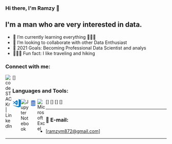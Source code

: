 ### Hi there, I'm Ramzy 👋



## I'm a man who are very interested in data.

- 🌱 I’m currently learning everything 🤹🏼‍♀️
- 👯 I’m looking to collaborate with other Data Enthusiast
- 🥅 2021 Goals: Becoming Professional Data Scientist and analys
- 🏄🏼‍♀️ Fun fact: I like traveling and hiking


### Connect with me:

[<img align="left" alt="codeSTACKr | LinkedIn" width="22px" src="https://cdn.jsdelivr.net/npm/simple-icons@v3/icons/linkedin.svg"/>]



### Languages and Tools:

[<img align="left" alt="Visual Studio Code" width="26px" src="https://raw.githubusercontent.com/github/explore/80688e429a7d4ef2fca1e82350fe8e3517d3494d/topics/visual-studio-code/visual-studio-code.png" />]
[<img align="left" alt="Jupyter Notebook" width="26px" src="https://upload.wikimedia.org/wikipedia/commons/3/38/Jupyter_logo.svg" />]
[<img align="left" alt="SQL" width="26px" src="https://raw.githubusercontent.com/github/explore/80688e429a7d4ef2fca1e82350fe8e3517d3494d/topics/sql/sql.png" />]
[<img align="left" alt="Microsoft Excel" width="26px" src="https://upload.wikimedia.org/wikipedia/commons/7/73/Microsoft_Excel_2013-2019_logo.svg" />]

---

### 📧 E-mail:

<!-- Email -->
- [ramzym872@gmail.com]
<!-- Email-->

---


